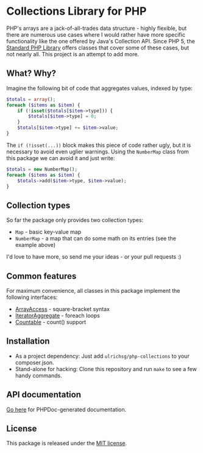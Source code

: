 Collections Library for PHP
===========================

PHP's arrays are a jack-of-all-trades data structure - highly flexible, but there are numerous use cases where I
would rather have more specific functionality like the one offered by Java's Collection API. Since PHP 5, the
[Standard PHP Library](http://php.net/manual/en/book.spl.php) offers classes that cover some of these cases, but not
nearly all. This project is an attempt to add more.

What? Why?
----------

Imagine the following bit of code that aggregates values, indexed by type:
```php
$totals = array();
foreach ($items as $item) {
	if (!isset($totals[$item->type])) {
		$totals[$item->type] = 0;
	}
	$totals[$item->type] += $item->value;
}
```
The `if (!isset(...))` block makes this piece of code rather ugly, but it is necessary to avoid even uglier warnings.
Using the `NumberMap` class from this package we can avoid it and just write:
```php
$totals = new NumberMap();
foreach ($items as $item) {
	$totals->add($item->type, $item->value);
}
```

Collection types
----------------

So far the package only provides two collection types:
* `Map` - basic key-value map
* `NumberMap` - a map that can do some math on its entries (see the example above)

I'd love to have more, so send me your ideas - or your pull requests :)

Common features
---------------

For maximum convenience, all classes in this package implement the following interfaces:
* [ArrayAccess](http://php.net/manual/en/class.arrayaccess.php) - square-bracket syntax
* [IteratorAggregate](http://php.net/manual/en/class.iteratoraggregate.php) - foreach loops
* [Countable](http://www.php.net/manual/en/class.countable.php) - count() support


Installation
------------

* As a project dependency: Just add `ulrichsg/php-collections` to your composer.json.
* Stand-alone for hacking: Clone this repository and run `make` to see a few handy commands.

API documentation
-----------------

[Go here](http://ulrichsg.github.io/php-collections/doc) for PHPDoc-generated documentation.

License
-------

This package is released under the [MIT license](http://opensource.org/licenses/MIT).
